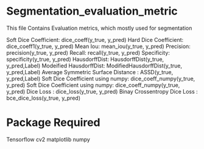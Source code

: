 # Segmentation_evaluation_metric
This file Contains Evaluation metrics, which mostly used for segmentation

Soft Dice Coefficient: dice_coeff(y_true, y_pred)
Hard Dice Coefficient: dice_coeff1(y_true, y_pred)
Mean Iou: mean_iou(y_true, y_pred)
Precision: precision(y_true, y_pred)
Recall: recall(y_true, y_pred)
Specificity: specificity(y_true, y_pred)
HausdorffDist: HausdorffDist(y_true, y_pred,Label)
Modeified HausdorffDist: ModifiedHausdorffDist(y_true, y_pred,Label)
Average Symmetric Surface Distance : ASSD(y_true, y_pred,Label)
Soft Dice Coefficient using numpy: dice_coeff_numpy(y_true, y_pred)
Soft Dice Coefficient using numpy: dice_coeff_numpy(y_true, y_pred)
Dice Loss : dice_loss(y_true, y_pred)
Binay Crossentropy Dice Loss : bce_dice_loss(y_true, y_pred)
# Package Required
Tensorflow
cv2
matplotlib
numpy
